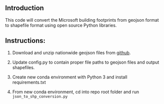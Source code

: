 ## Introduction

This code will convert the Microsoft building footprints from geojson format to shapefile format using open source Python libraries.

## Instructions:

1. Download and unzip nationwide geojson files from [github](https://github.com/Microsoft/USBuildingFootprints).

2. Update config.py to contain proper file paths to geojson files and output shapefiles.

3. Create new conda environment with Python 3 and install requirements.txt

4. From new conda environment, cd into repo root folder and run `json_to_shp_conversion.py`
